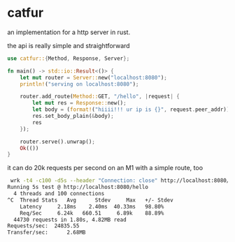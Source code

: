 # catfur
an implementation for a http server in rust. 

the api is really simple and straightforward

```rust
use catfur::{Method, Response, Server};

fn main() -> std::io::Result<()> {
    let mut router = Server::new("localhost:8080");
    println!("serving on localhost:8080");

    router.add_route(Method::GET, "/hello", |request| {
        let mut res = Response::new();
        let body = (format!("hiiii!!! ur ip is {}", request.peer_addr)).to_string();
        res.set_body_plain(&body);
        res
    });

    router.serve().unwrap();
    Ok(())
}
```

it can do 20k requests per second on an M1 with a simple route, too
```bash
 wrk -t4 -c100 -d5s --header "Connection: close" http://localhost:8080/hello
Running 5s test @ http://localhost:8080/hello
  4 threads and 100 connections
^C  Thread Stats   Avg      Stdev     Max   +/- Stdev
    Latency     2.18ms    2.40ms  40.33ms   98.80%
    Req/Sec     6.24k   660.51     6.89k    88.89%
  44730 requests in 1.80s, 4.82MB read
Requests/sec:  24835.55
Transfer/sec:      2.68MB
```


